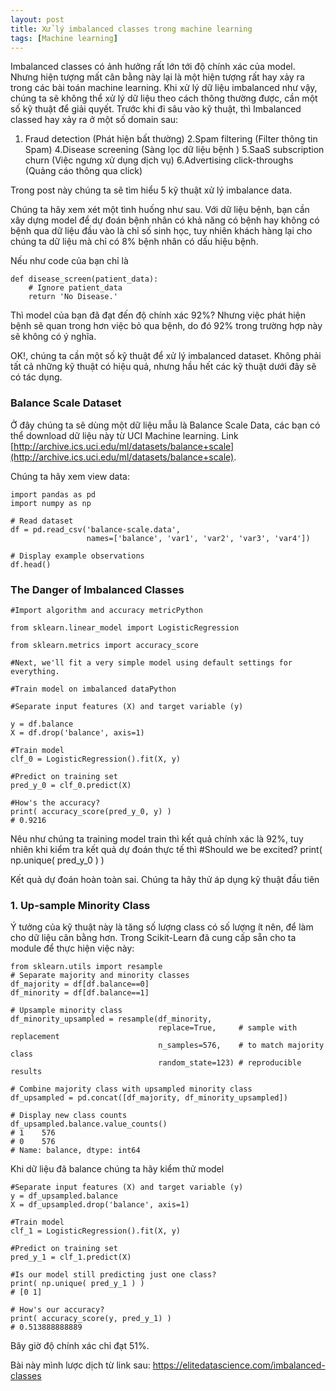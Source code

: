 ```yaml
---
layout: post
title: Xử lý imbalanced classes trong machine learning
tags: [Machine learning]
---
```

Imbalanced classes có ảnh hưởng rất lớn tới độ chính xác của model. Nhưng hiện tượng mất cân bằng này lại là một hiện tượng rất hay xảy ra trong các bài toán machine learning. Khi xử lý dữ liệu imbalanced như vậy, chúng ta sẽ không thể xử lý dữ liệu theo cách thông thường được, cần một số kỹ thuật để giải quyết. Trước khi đi sâu vào kỹ thuật, thì Imbalanced classed hay xảy ra ở một số domain sau:

1. Fraud detection (Phát hiện bất thường)
2.Spam filtering (Filter thông tin Spam)
4.Disease screening (Sàng lọc dữ liệu bệnh )
5.SaaS subscription churn (Việc ngưng xử dụng dịch vụ)
6.Advertising click-throughs (Quảng cáo thông qua click)

Trong post này chúng ta sẽ tìm hiểu 5 kỹ thuật xử lý imbalance data.

Chúng ta hãy xem xét một tình huống như sau. Với dữ liệu bệnh, bạn cần xây dựng model để dự đoán bệnh nhân có khả năng có bệnh hay không có bệnh qua dữ liệu đầu vào là chỉ số sinh học, tuy nhiên khách hàng lại cho chúng ta dữ liệu mà chỉ có 8% bệnh nhân có dấu hiệu bệnh.

Nếu như code của bạn chỉ là 
~~~~
def disease_screen(patient_data):
    # Ignore patient_data
    return 'No Disease.'
~~~~

Thì model của bạn đã đạt đến độ chính xác 92%? Nhưng việc phát hiện bệnh sẽ quan trong hơn việc bỏ qua bệnh, do đó 92% trong trường hợp này sẽ không có ý nghĩa.

OK!, chúng ta cần một số kỹ thuật để xử lý imbalanced dataset. Không phải tất cả những kỹ thuật có hiệu quả, nhưng hầu hết các kỹ thuật dưới đây sẽ có tác dụng.

### Balance Scale Dataset
Ở đây chúng ta sẽ dùng một dữ liệu mẫu là Balance Scale Data, các bạn có thể download dữ liệu này từ UCI Machine learning. 
Link [http://archive.ics.uci.edu/ml/datasets/balance+scale](http://archive.ics.uci.edu/ml/datasets/balance+scale).

Chúng ta hãy xem view data:

~~~~
import pandas as pd
import numpy as np

# Read dataset
df = pd.read_csv('balance-scale.data', 
                 names=['balance', 'var1', 'var2', 'var3', 'var4'])
 
# Display example observations
df.head()
~~~~

### The Danger of Imbalanced Classes

~~~~
#Import algorithm and accuracy metricPython

from sklearn.linear_model import LogisticRegression

from sklearn.metrics import accuracy_score

#Next, we'll fit a very simple model using default settings for everything.

#Train model on imbalanced dataPython

#Separate input features (X) and target variable (y)

y = df.balance
X = df.drop('balance', axis=1)
 
#Train model
clf_0 = LogisticRegression().fit(X, y)
 
#Predict on training set
pred_y_0 = clf_0.predict(X)

#How's the accuracy?
print( accuracy_score(pred_y_0, y) )
# 0.9216
~~~~

Nêu như chúng ta training model train thì kết quả chính xác là 92%, tuy nhiên khi kiểm tra kết quả dự đoán thực tế thì 
#Should we be excited?
print( np.unique( pred_y_0 ) )

Kết quả dự đoán hoàn toàn sai. Chúng ta hãy thử áp dụng kỹ thuật đầu tiên

### 1. Up-sample Minority Class
Ý tưởng của kỹ thuật này là tăng số lượng class có số lượng ít nên, để làm cho dữ liệu cân bằng hơn.
Trong Scikit-Learn đã cung cấp sẵn cho ta module để thực hiện việc này:

~~~~
from sklearn.utils import resample
# Separate majority and minority classes
df_majority = df[df.balance==0]
df_minority = df[df.balance==1]
 
# Upsample minority class
df_minority_upsampled = resample(df_minority, 
                                 replace=True,     # sample with replacement
                                 n_samples=576,    # to match majority class
                                 random_state=123) # reproducible results
 
# Combine majority class with upsampled minority class
df_upsampled = pd.concat([df_majority, df_minority_upsampled])
 
# Display new class counts
df_upsampled.balance.value_counts()
# 1    576
# 0    576
# Name: balance, dtype: int64
~~~~
Khi dữ liệu đã balance chúng ta hãy kiểm thử model 
~~~
#Separate input features (X) and target variable (y)
y = df_upsampled.balance
X = df_upsampled.drop('balance', axis=1)
 
#Train model
clf_1 = LogisticRegression().fit(X, y)
 
#Predict on training set
pred_y_1 = clf_1.predict(X)
 
#Is our model still predicting just one class?
print( np.unique( pred_y_1 ) )
# [0 1]
 
# How's our accuracy?
print( accuracy_score(y, pred_y_1) )
# 0.513888888889
~~~~ 

Bây giờ độ chính xác chỉ đạt 51%.

Bài này mình lược dịch từ link sau: https://elitedatascience.com/imbalanced-classes
